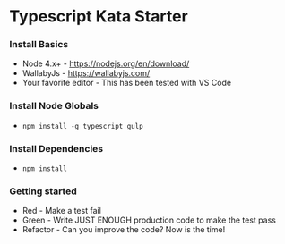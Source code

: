 # Typescript Kata Starter

### Install Basics

- Node 4.x+ - https://nodejs.org/en/download/
- WallabyJs - https://wallabyjs.com/
- Your favorite editor - This has been tested with VS Code

### Install Node Globals

- `npm install -g typescript gulp`

### Install Dependencies

- `npm install`

### Getting started

- Red - Make a test fail
- Green - Write JUST ENOUGH production code to make the test pass
- Refactor - Can you improve the code? Now is the time!